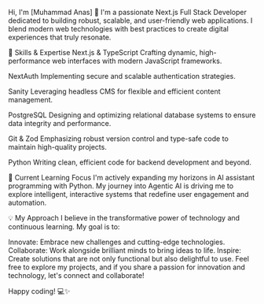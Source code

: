 Hi, I'm [Muhammad Anas] 👋
I'm a passionate Next.js Full Stack Developer dedicated to building robust, scalable, and user-friendly web applications. I blend modern web technologies with best practices to create digital experiences that truly resonate.

🚀 Skills & Expertise
Next.js & TypeScript
Crafting dynamic, high-performance web interfaces with modern JavaScript frameworks.

NextAuth
Implementing secure and scalable authentication strategies.

Sanity
Leveraging headless CMS for flexible and efficient content management.

PostgreSQL
Designing and optimizing relational database systems to ensure data integrity and performance.

Git & Zod
Emphasizing robust version control and type-safe code to maintain high-quality projects.

Python
Writing clean, efficient code for backend development and beyond.

🎯 Current Learning Focus
I'm actively expanding my horizons in AI assistant programming with Python. My journey into Agentic AI is driving me to explore intelligent, interactive systems that redefine user engagement and automation.

💡 My Approach
I believe in the transformative power of technology and continuous learning. My goal is to:

Innovate: Embrace new challenges and cutting-edge technologies.
Collaborate: Work alongside brilliant minds to bring ideas to life.
Inspire: Create solutions that are not only functional but also delightful to use.
Feel free to explore my projects, and if you share a passion for innovation and technology, let's connect and collaborate!

Happy coding! 💻✨

